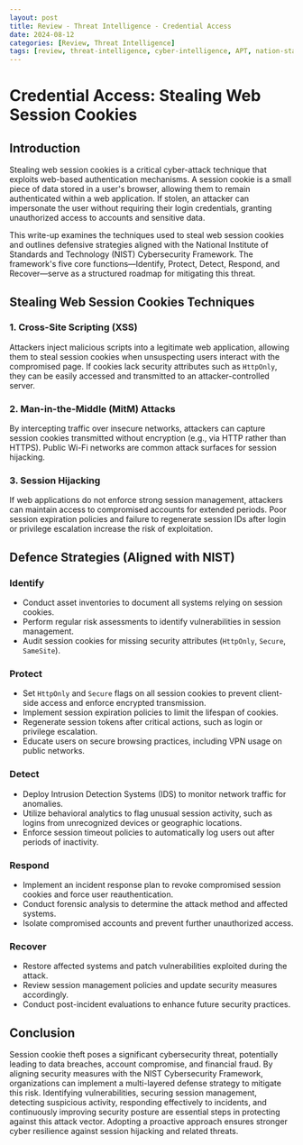 ```yaml
---
layout: post
title: Review - Threat Intelligence - Credential Access
date: 2024-08-12
categories: [Review, Threat Intelligence]
tags: [review, threat-intelligence, cyber-intelligence, APT, nation-state]
---
```


# Credential Access: Stealing Web Session Cookies

## Introduction

Stealing web session cookies is a critical cyber-attack technique that exploits web-based authentication mechanisms. A session cookie is a small piece of data stored in a user's browser, allowing them to remain authenticated within a web application. If stolen, an attacker can impersonate the user without requiring their login credentials, granting unauthorized access to accounts and sensitive data.

This write-up examines the techniques used to steal web session cookies and outlines defensive strategies aligned with the National Institute of Standards and Technology (NIST) Cybersecurity Framework. The framework's five core functions—Identify, Protect, Detect, Respond, and Recover—serve as a structured roadmap for mitigating this threat.

## Stealing Web Session Cookies Techniques

### 1. Cross-Site Scripting (XSS)
Attackers inject malicious scripts into a legitimate web application, allowing them to steal session cookies when unsuspecting users interact with the compromised page. If cookies lack security attributes such as `HttpOnly`, they can be easily accessed and transmitted to an attacker-controlled server.

### 2. Man-in-the-Middle (MitM) Attacks
By intercepting traffic over insecure networks, attackers can capture session cookies transmitted without encryption (e.g., via HTTP rather than HTTPS). Public Wi-Fi networks are common attack surfaces for session hijacking.

### 3. Session Hijacking
If web applications do not enforce strong session management, attackers can maintain access to compromised accounts for extended periods. Poor session expiration policies and failure to regenerate session IDs after login or privilege escalation increase the risk of exploitation.

## Defence Strategies (Aligned with NIST)

### **Identify**
- Conduct asset inventories to document all systems relying on session cookies.
- Perform regular risk assessments to identify vulnerabilities in session management.
- Audit session cookies for missing security attributes (`HttpOnly`, `Secure`, `SameSite`).

### **Protect**
- Set `HttpOnly` and `Secure` flags on all session cookies to prevent client-side access and enforce encrypted transmission.
- Implement session expiration policies to limit the lifespan of cookies.
- Regenerate session tokens after critical actions, such as login or privilege escalation.
- Educate users on secure browsing practices, including VPN usage on public networks.

### **Detect**
- Deploy Intrusion Detection Systems (IDS) to monitor network traffic for anomalies.
- Utilize behavioral analytics to flag unusual session activity, such as logins from unrecognized devices or geographic locations.
- Enforce session timeout policies to automatically log users out after periods of inactivity.

### **Respond**
- Implement an incident response plan to revoke compromised session cookies and force user reauthentication.
- Conduct forensic analysis to determine the attack method and affected systems.
- Isolate compromised accounts and prevent further unauthorized access.

### **Recover**
- Restore affected systems and patch vulnerabilities exploited during the attack.
- Review session management policies and update security measures accordingly.
- Conduct post-incident evaluations to enhance future security practices.

## Conclusion

Session cookie theft poses a significant cybersecurity threat, potentially leading to data breaches, account compromise, and financial fraud. By aligning security measures with the NIST Cybersecurity Framework, organizations can implement a multi-layered defense strategy to mitigate this risk. Identifying vulnerabilities, securing session management, detecting suspicious activity, responding effectively to incidents, and continuously improving security posture are essential steps in protecting against this attack vector. Adopting a proactive approach ensures stronger cyber resilience against session hijacking and related threats.

